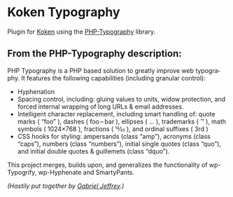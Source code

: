 Koken Typography
================

Plugin for [Koken](http://koken.me/) using the [PHP-Typography](http://kingdesk.com/projects/php-typography/) library.

## From the PHP-Typography description:
PHP Typog­ra­phy is a PHP based solu­tion to greatly improve web typog­ra­phy. It fea­tures the fol­low­ing capa­bil­i­ties (includ­ing gran­u­lar control):

- Hyphen­ation
- Spac­ing con­trol, includ­ing: glu­ing val­ues to units, widow pro­tec­tion, and forced inter­nal wrap­ping of long URLs & email addresses.
- Intel­li­gent char­ac­ter replace­ment, includ­ing smart han­dling of: quote marks ( “foo” ), dashes ( foo – bar ), ellipses ( … ), trade­marks ( ™ ), math sym­bols ( 1024×768 ), frac­tions ( 12⁄23 ), and ordi­nal suf­fixes ( 3rd )
- CSS hooks for styling: amper­sands (class “amp”), acronyms (class “caps”), num­bers (class “num­bers”), ini­tial sin­gle quotes (class “quo”), and ini­tial dou­ble quotes & guillemets (class “dquo”).

This project merges, builds upon, and gen­er­al­izes the func­tion­al­ity of wp-​​Typogrify, wp-​​Hyphenate and SmartyPants.

*(Hastily put together by [Gabriel Jeffrey](http://gabrieljeffrey.com/).)*